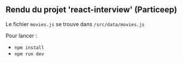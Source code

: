 ## Rendu du projet 'react-interview' (Particeep)

Le fichier `movies.js` se trouve dans `/src/data/movies.js`

Pour lancer :

- `npm install`
- `npm run dev`

